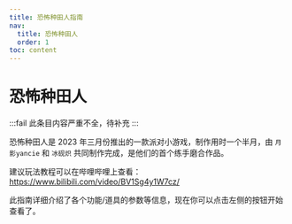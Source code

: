 ```yaml
---
title: 恐怖种田人指南
nav:
  title: 恐怖种田人
  order: 1
toc: content
---
```


# 恐怖种田人

:::fail
此条目内容严重不全，待补充
:::

恐怖种田人是 2023 年三月份推出的一款派对小游戏，制作用时一个半月，由 `月影yancie` 和 `冰砚炽` 共同制作完成，是他们的首个练手磨合作品。

建议玩法教程可以在哔哩哔哩上查看：https://www.bilibili.com/video/BV1Sg4y1W7cz/

此指南详细介绍了各个功能/道具的参数等信息，现在你可以点击左侧的按钮开始查看了。
